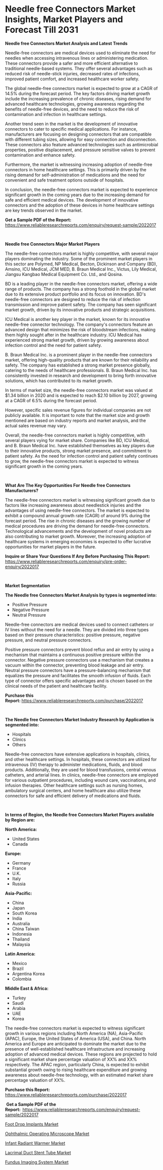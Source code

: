 <p><h1>Needle free Connectors Market Insights, Market Players and Forecast Till 2031</h1></p><p><strong>Needle free Connectors Market Analysis and Latest Trends</strong></p>
<p><p>Needle-free connectors are medical devices used to eliminate the need for needles when accessing intravenous lines or administering medication. These connectors provide a safer and more efficient alternative to traditional needle-based systems. They offer several advantages such as reduced risk of needle-stick injuries, decreased rates of infections, improved patient comfort, and increased healthcare worker safety.</p><p>The global needle-free connectors market is expected to grow at a CAGR of 14.5% during the forecast period. The key factors driving market growth include the increasing prevalence of chronic diseases, rising demand for advanced healthcare technologies, growing awareness regarding the benefits of needle-free devices, and the need to reduce the risk of contamination and infection in healthcare settings.</p><p>Another trend seen in the market is the development of innovative connectors to cater to specific medical applications. For instance, manufacturers are focusing on designing connectors that are compatible with different tubing sizes, allowing for easy connection and disconnection. These connectors also feature advanced technologies such as antimicrobial properties, positive displacement, and pressure sensitive valves to prevent contamination and enhance safety.</p><p>Furthermore, the market is witnessing increasing adoption of needle-free connectors in home healthcare settings. This is primarily driven by the rising demand for self-administration of medications and the need for convenient and safe treatment options outside of hospitals.</p><p>In conclusion, the needle-free connectors market is expected to experience significant growth in the coming years due to the increasing demand for safe and efficient medical devices. The development of innovative connectors and the adoption of these devices in home healthcare settings are key trends observed in the market.</p></p>
<p><strong>Get a Sample PDF of the Report:&nbsp;</strong> <a href="https://www.reliableresearchreports.com/enquiry/request-sample/2022017">https://www.reliableresearchreports.com/enquiry/request-sample/2022017</a></p>
<p>&nbsp;</p>
<p><strong>Needle free Connectors Major Market Players</strong></p>
<p><p>The needle-free connectors market is highly competitive, with several major players dominating the industry. Some of the prominent market players in this sector are Polymed, NP Medical, Becton, Dickinson and Company (BD), Amsino, ICU Medical, JCM MED, B. Braun Medical Inc., Victus, Lily Medical, Jiangsu Kangbao Medical Equipment Co. Ltd., and Qosina.</p><p>BD is a leading player in the needle-free connectors market, offering a wide range of products. The company has a strong foothold in the global market due to its extensive product portfolio and its focus on innovation. BD's needle-free connectors are designed to reduce the risk of infection transmission and improve patient safety. The company has seen significant market growth, driven by its innovative products and strategic acquisitions.</p><p>ICU Medical is another key player in the market, known for its innovative needle-free connector technology. The company's connectors feature an advanced design that minimizes the risk of bloodstream infections, making them highly sought after in the healthcare industry. ICU Medical has experienced strong market growth, driven by growing awareness about infection control and the need for patient safety.</p><p>B. Braun Medical Inc. is a prominent player in the needle-free connectors market, offering high-quality products that are known for their reliability and safety. The company has established a strong market presence globally, catering to the needs of healthcare professionals. B. Braun Medical Inc. has consistently invested in research and development to bring forth innovative solutions, which has contributed to its market growth.</p><p>In terms of market size, the needle-free connectors market was valued at $1.34 billion in 2020 and is expected to reach $2.10 billion by 2027, growing at a CAGR of 6.5% during the forecast period.</p><p>However, specific sales revenue figures for individual companies are not publicly available. It is important to note that the market size and growth mentioned are based on industry reports and market analysis, and the actual sales revenue may vary.</p><p>Overall, the needle-free connectors market is highly competitive, with several players vying for market share. Companies like BD, ICU Medical, and B. Braun Medical Inc. have established themselves as key players due to their innovative products, strong market presence, and commitment to patient safety. As the need for infection control and patient safety continues to grow, the needle-free connectors market is expected to witness significant growth in the coming years.</p></p>
<p>&nbsp;</p>
<p><strong>What Are The Key Opportunities For Needle free Connectors Manufacturers?</strong></p>
<p><p>The needle-free connectors market is witnessing significant growth due to factors like increasing awareness about needlestick injuries and the advantages of using needle-free connectors. The market is expected to exhibit a compound annual growth rate (CAGR) of around 9% during the forecast period. The rise in chronic diseases and the growing number of medical procedures are driving the demand for needle-free connectors. Technological advancements and the development of novel products are also contributing to market growth. Moreover, the increasing adoption of healthcare systems in emerging economies is expected to offer lucrative opportunities for market players in the future.</p></p>
<p><strong>Inquire or Share Your Questions If Any Before Purchasing This Report:</strong> <a href="https://www.reliableresearchreports.com/enquiry/pre-order-enquiry/2022017">https://www.reliableresearchreports.com/enquiry/pre-order-enquiry/2022017</a></p>
<p>&nbsp;</p>
<p><strong>Market Segmentation</strong></p>
<p><strong>The Needle free Connectors Market Analysis by types is segmented into:</strong></p>
<p><ul><li>Positive Pressure</li><li>Negative Pressure</li><li>Neutral Pressure</li></ul></p>
<p><p>Needle-free connectors are medical devices used to connect catheters or IV lines without the need for a needle. They are divided into three types based on their pressure characteristics: positive pressure, negative pressure, and neutral pressure connectors. </p><p>Positive pressure connectors prevent blood reflux and air entry by using a mechanism that maintains a continuous positive pressure within the connector. Negative pressure connectors use a mechanism that creates a vacuum within the connector, preventing blood leakage and air entry. Neutral pressure connectors have a pressure-balancing mechanism that equalizes the pressure and facilitates the smooth infusion of fluids. Each type of connector offers specific advantages and is chosen based on the clinical needs of the patient and healthcare facility.</p></p>
<p><strong>Purchase this Report:&nbsp;</strong><a href="https://www.reliableresearchreports.com/purchase/2022017">https://www.reliableresearchreports.com/purchase/2022017</a></p>
<p>&nbsp;</p>
<p><strong>The Needle free Connectors Market Industry Research by Application is segmented into:</strong></p>
<p><ul><li>Hospitals</li><li>Clinics</li><li>Others</li></ul></p>
<p><p>Needle-free connectors have extensive applications in hospitals, clinics, and other healthcare settings. In hospitals, these connectors are utilized for intravenous (IV) therapy to administer medications, fluids, and blood products. Additionally, they are used for blood transfusions, central venous catheters, and arterial lines. In clinics, needle-free connectors are employed for various outpatient procedures, including wound care, vaccinations, and infusion therapies. Other healthcare settings such as nursing homes, ambulatory surgical centers, and home healthcare also utilize these connectors for safe and efficient delivery of medications and fluids.</p></p>
<p>&nbsp;</p>
<p><strong>In terms of Region, the Needle free Connectors Market Players available by Region are:</strong></p>
<p>
    <p> <strong> North America: </strong>
        <ul>
            <li>United States</li>
            <li>Canada</li>
        </ul>
        </p> 
    <p> <strong> Europe: </strong>
        <ul>
            <li>Germany</li>
            <li>France</li>
            <li>U.K.</li>
            <li>Italy</li>
            <li>Russia</li>
        </ul>
        </p> 
    <p> <strong> Asia-Pacific: </strong>
        <ul>
            <li>China</li>
            <li>Japan</li>
            <li>South Korea</li>
            <li>India</li>
            <li>Australia</li>
            <li>China Taiwan</li>
            <li>Indonesia</li>
            <li>Thailand</li>
            <li>Malaysia</li>
        </ul>
        </p> 
    <p> <strong> Latin America: </strong>
        <ul>
            <li>Mexico</li>
            <li>Brazil</li>
            <li>Argentina Korea</li>
            <li>Colombia</li>
        </ul>
        </p> 
    <p> <strong> Middle East & Africa: </strong>
        <ul>
            <li>Turkey</li>
            <li>Saudi</li>
            <li>Arabia</li>
            <li>UAE</li>
            <li>Korea</li>
        </ul>
    </p>
    </p>
<p><p>The needle-free connectors market is expected to witness significant growth in various regions including North America (NA), Asia-Pacific (APAC), Europe, the United States of America (USA), and China. North America and Europe are anticipated to dominate the market due to the presence of well-established healthcare infrastructure and increasing adoption of advanced medical devices. These regions are projected to hold a significant market share percentage valuation of XX% and XX% respectively. The APAC region, particularly China, is expected to exhibit substantial growth owing to rising healthcare expenditure and growing awareness about needle-free technology, with an estimated market share percentage valuation of XX%.</p></p>
<p><strong>Purchase this Report: </strong><a href="https://www.reliableresearchreports.com/purchase/2022017">https://www.reliableresearchreports.com/purchase/2022017</a></p>
<p>&nbsp;<strong>Get a Sample PDF of the Report:&nbsp;&nbsp;</strong><a href="https://www.reliableresearchreports.com/enquiry/request-sample/2022017">https://www.reliableresearchreports.com/enquiry/request-sample/2022017</a></p>
<p><strong></strong></p>
<p><p><a href="https://github.com/markusgodoy/Market-Research-Report-List-1/blob/main/foot-drop-implants-market.md">Foot Drop Implants Market</a></p><p><a href="https://github.com/globismark/Market-Research-Report-List-1/blob/main/ophthalmic-operating-microscope-market.md">Ophthalmic Operating Microscope Market</a></p><p><a href="https://github.com/julyju69/Market-Research-Report-List-1/blob/main/infant-radiant-warmer-market.md">Infant Radiant Warmer Market</a></p><p><a href="https://github.com/nathandecarvalho/Market-Research-Report-List-1/blob/main/lacrimal-duct-stent-tube-market.md">Lacrimal Duct Stent Tube Market</a></p><p><a href="https://github.com/mauripalmi/Market-Research-Report-List-1/blob/main/fundus-imaging-system-market.md">Fundus Imaging System Market</a></p></p>